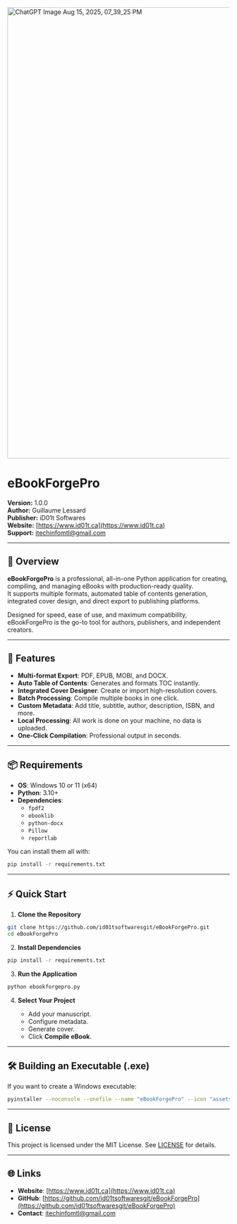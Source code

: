 
<img width="1024" height="1024" alt="ChatGPT Image Aug 15, 2025, 07_39_25 PM" src="https://github.com/user-attachments/assets/103824a1-1a78-49e9-a764-9d00b876a7b9" />

# eBookForgePro

**Version:** 1.0.0  
**Author:** Guillaume Lessard  
**Publisher:** iD01t Softwares  
**Website:** [https://www.id01t.ca](https://www.id01t.ca)  
**Support:** itechinfomtl@gmail.com  

---

## 📖 Overview

**eBookForgePro** is a professional, all-in-one Python application for creating, compiling, and managing eBooks with production-ready quality.  
It supports multiple formats, automated table of contents generation, integrated cover design, and direct export to publishing platforms.

Designed for speed, ease of use, and maximum compatibility, eBookForgePro is the go-to tool for authors, publishers, and independent creators.

---

## 🚀 Features

- **Multi-format Export**: PDF, EPUB, MOBI, and DOCX.
- **Auto Table of Contents**: Generates and formats TOC instantly.
- **Integrated Cover Designer**: Create or import high-resolution covers.
- **Batch Processing**: Compile multiple books in one click.
- **Custom Metadata**: Add title, subtitle, author, description, ISBN, and more.
- **Local Processing**: All work is done on your machine, no data is uploaded.
- **One-Click Compilation**: Professional output in seconds.

---

## 📦 Requirements

- **OS**: Windows 10 or 11 (x64)
- **Python**: 3.10+
- **Dependencies**:
  - `fpdf2`
  - `ebooklib`
  - `python-docx`
  - `Pillow`
  - `reportlab`

You can install them all with:
```bash
pip install -r requirements.txt
````

---

## ⚡ Quick Start

1. **Clone the Repository**

```bash
git clone https://github.com/id01tsoftwaresgit/eBookForgePro.git
cd eBookForgePro
```

2. **Install Dependencies**

```bash
pip install -r requirements.txt
```

3. **Run the Application**

```bash
python ebookforgepro.py
```

4. **Select Your Project**

   * Add your manuscript.
   * Configure metadata.
   * Generate cover.
   * Click **Compile eBook**.

---

## 🛠 Building an Executable (.exe)

If you want to create a Windows executable:

```bash
pyinstaller --noconsole --onefile --name "eBookForgePro" --icon "assets/icon.ico" ebookforgepro.py
```

---

## 📄 License

This project is licensed under the MIT License. See [LICENSE](LICENSE) for details.

---

## 🌐 Links

* **Website**: [https://www.id01t.ca](https://www.id01t.ca)
* **GitHub**: [https://github.com/id01tsoftwaresgit/eBookForgePro](https://github.com/id01tsoftwaresgit/eBookForgePro)
* **Contact**: [itechinfomtl@gmail.com](mailto:itechinfomtl@gmail.com)

```

